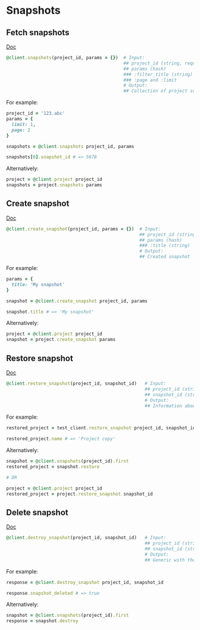 # Snapshots

## Fetch snapshots

[Doc](https://developers.lokalise.com/reference/list-all-snapshots)

```ruby
@client.snapshots(project_id, params = {})  # Input:
                                            ## project_id (string, required)
                                            ## params (hash)
                                            ### :filter_title (string) - set title filter for the list
                                            ### :page and :limit
                                            # Output:
                                            ## Collection of project snapshots
```

For example:

```ruby
project_id = '123.abc'
params = {
  limit: 1,
  page: 2
}

snapshots = @client.snapshots project_id, params

snapshots[0].snapshot_id # => 5678
```

Alternatively:

```ruby
project = @client.project project_id
snapshots = project.snapshots params
```

## Create snapshot

[Doc](https://developers.lokalise.com/reference/create-a-snapshot)

```ruby
@client.create_snapshot(project_id, params = {})  # Input:
                                                  ## project_id (string, required)
                                                  ## params (hash)
                                                  ### :title (string)
                                                  # Output:
                                                  ## Created snapshot
```

For example:

```ruby
params = {
  title: 'My snapshot'
}

snapshot = @client.create_snapshot project_id, params

snapshot.title # => 'My snapshot'
```

Alternatively:

```ruby
project = @client.project project_id
snapshot = project.create_snapshot params
```

## Restore snapshot

[Doc](https://developers.lokalise.com/reference/restore-a-snapshot)

```ruby
@client.restore_snapshot(project_id, snapshot_id)   # Input:
                                                    ## project_id (string, required)
                                                    ## snapshot_id (string, required)
                                                    # Output:
                                                    ## Information about the restored project from the specified snapshot
```

For example:

```ruby
restored_project = test_client.restore_snapshot project_id, snapshot_id

restored_project.name # => 'Project copy'
```

Alternatively:

```ruby
snapshot = @client.snapshots(project_id).first
restored_project = snapshot.restore

# OR

project = @client.project project_id
restored_project = project.restore_snapshot snapshot_id
```

## Delete snapshot

[Doc](https://developers.lokalise.com/reference/delete-a-snapshot)

```ruby
@client.destroy_snapshot(project_id, snapshot_id)   # Input:
                                                    ## project_id (string, required)
                                                    ## snapshot_id (string, required)
                                                    # Output:
                                                    ## Generic with the project id and "snapshot_deleted" set to "true"
```

For example:

```ruby
response = @client.destroy_snapshot project_id, snapshot_id

response.snapshot_deleted # => true
```

Alternatively:

```ruby
snapshot = @client.snapshots(project_id).first
response = snapshot.destroy
```